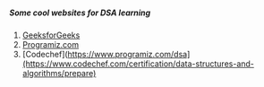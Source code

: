 ##### Some cool websites for DSA learning 

1. [GeeksforGeeks](https://www.geeksforgeeks.org/data-structures/)<br>
2. [Programiz.com](https://www.programiz.com/dsa)
3. [Codechef](https://www.programiz.com/dsa](https://www.codechef.com/certification/data-structures-and-algorithms/prepare)
